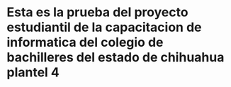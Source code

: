 # Esta es la prueba del proyecto estudiantil de la capacitacion de informatica del colegio de bachilleres del estado de chihuahua plantel 4
